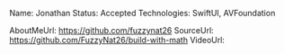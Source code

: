Name: Jonathan
Status: Accepted
Technologies: SwiftUI, AVFoundation

AboutMeUrl: https://github.com/fuzzynat26
SourceUrl: https://github.com/FuzzyNat26/build-with-math
VideoUrl: 

<!---
EXAMPLE
Name: John Appleseed
Status: Submitted <or> Winner <or> Distinguished <or> Rejected
Technologies: SwiftUI, RealityKit, CoreGraphic

AboutMeUrl: https://linkedin.com/in/johnappleseed
SourceUrl: https://github.com/johnappleseed/wwdc2025
VideoUrl: https://youtu.be/ABCDE123456
-->
